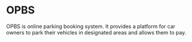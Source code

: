 # OPBS
OPBS is online parking booking system. It provides a platform for car owners to park their vehicles in designated areas and allows them to pay.
